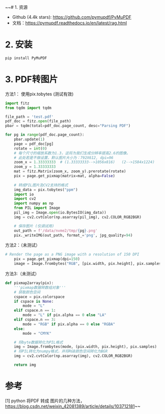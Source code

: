 ~~# 1. 资源

- Github (4.4k stars): https://github.com/pymupdf/PyMuPDF
- 文档：https://pymupdf.readthedocs.io/en/latest/rag.html

# 2. 安装
```bash
pip install PyMuPDF
```

# 3. PDF转图片

方法1： 使用pix.tobytes (测试有效)

```python
import fitz
from tqdm import tqdm

file_path = 'test.pdf'
pdf_doc = fitz.open(file_path)
pbar = tqdm(total=pdf_doc.page_count, desc="Parsing PDF")

for pg in range(pdf_doc.page_count):
    pbar.update(1)
    page = pdf_doc[pg]
    rotate = int(0)
    # 每个尺寸的缩放系数为1.3，这将为我们生成分辨率提高2.6的图像。
    # 此处若是不做设置，默认图片大小为：792X612, dpi=96
    zoom_x = 1.33333333  # (1.33333333-->1056x816)   (2-->1584x1224)
    zoom_y = 1.33333333
    mat = fitz.Matrix(zoom_x, zoom_y).prerotate(rotate)
    pix = page.get_pixmap(matrix=mat, alpha=False)
    
    # 转成PIL图片及CV2支持的格式
    img_data = pix.tobytes("ppm")
    import io
    import cv2
    import numpy as np
    from PIL import Image
    pil_img = Image.open(io.BytesIO(img_data))
    img = cv2.cvtColor(np.asarray(pil_img), cv2.COLOR_RGB2BGR)

    # 保存图片 (仅调试用)
    out_path = f'/data/nvme2/tmp/{pg}.png'
    pix._writeIMG(out_path, format_='png', jpg_quality=94)
```

方法2：（未测试）
```python
# Render the page as a PNG image with a resolution of 150 DPI
    pix = page.get_pixmap(dpi=150)
    image = Image.frombytes("RGB", [pix.width, pix.height], pix.samples)
```

方法3:（未测试）
```python
def pixmap2array(pix):
    '''pixmap数据转数组对象'''
    # 获取颜色空间
    cspace = pix.colorspace
    if cspace is None:
        mode = "L"
    elif cspace.n == 1:
        mode = "L" if pix.alpha == 0 else "LA"
    elif cspace.n == 3:
        mode = "RGB" if pix.alpha == 0 else "RGBA"
    else:
        mode = "CMYK"

    # 将byte数据转化为PIL格式
    img = Image.frombytes(mode, (pix.width, pix.height), pix.samples)
    # 将PIL转化为numpy格式，并将RGB颜色空间转化为BGR
    img = cv2.cvtColor(np.asarray(img), cv2.COLOR_RGB2BGR)

    return img
```

# 参考

[1] python 将PDF 转成 图片的几种方法，https://blog.csdn.net/weixin_42081389/article/details/103712181~~

